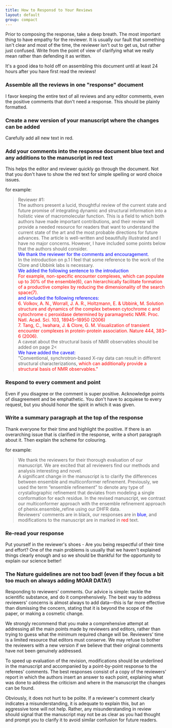 ```yaml
---
title: How to Responsd to Your Reviews
layout: default
group: compact
---
```


Prior to composing the response, take a deep breath. The most important thing to have empathy for the reviewer. It is usually our fault that something isn't clear and most of the time, the reviewer isn't out to get us, but rather just confused. Write from the point of view of clarifying what we really mean rather than defending it as written.

It's a good idea to hold off on assembling this document until at least 24 hours after you have first read the reviews!

### Assemble all the reviews in one "response" document

I favor keeping the entire text of all reviews and any editor comments, even the positive comments that don't need a response. This should be plainly formatted.

### Create a new version of your manuscript where the changes can be added

Carefully add all new text in red.

### Add your comments into the response document blue text and any additions to the manuscript in red text  

This helps the editor and reviewer quickly go through the document. Not that you don't have to show the red text for simple spelling or word choice issues.

for example:

> Reviewer #1:<br>
The authors present a lucid, thoughtful review of the current state and future promise of integrating dynamic and structural information into a holistic view of macromolecular function. This is a field to which both authors have made important contributions, and their review will provide a needed resource for readers that want to understand the current state of the art and the most probable directions for future advances. The article is well-written and beautifully illustrated and I have no major concerns. However, I have included some points below that the authors should consider.
<br><span style="color:blue">We thank the reviewer for the comments and encouragement.</span>
<br>In the introduction on p.1 I feel that some reference to the work of the Clore and Ubbink labs is necessary.
<br><span style="color:blue">We added the following sentence to the introduction</span>
<br><span style="color:red">For example, non-specific encounter complexes, which can populate up to 30% of the ensemble(6), can hierarchically facilitate formation of a productive complex by reducing the dimensionality of the search space(7).</span>
<br><span style="color:blue">and included the following references:</span>
<br><span style="color:red">6. Volkov, A. N., Worrall, J. A. R., Holtzmann, E. & Ubbink, M. Solution structure and dynamics of the complex between cytochrome c and cytochrome c peroxidase determined by paramagnetic NMR. Proc. Natl. Acad. Sci. 103, 18945–18950 (2006)<br>7. Tang, C., Iwahara, J. & Clore, G. M. Visualization of transient encounter complexes in protein-protein association. Nature 444, 383–6 (2006).</span><br>
A caveat about the structural basis of NMR observables should be added on page 2<
<br><span style="color:blue">We have added the caveat:</span><br>
"Conventional, synchrotron-based X-ray data can result in different structural characterizations, <span style="color:red"> which can additionally provide a structural basis of NMR observables."</span>

### Respond to every comment and point

Even if you disagree or the comment is super positive. Acknowledge points of disagreement and be emphathetic. You don't have to acquiese to every request, but you should honor the spirit in which it was given.

### Write a summary paragraph at the top of the response

Thank everyone for their time and highlight the positive.  If there is an overarching issue that is clarified in the response, write a short paragraph about it.  Then explain the scheme for colouring.

for example:

> We thank the reviewers for their thorough evaluation of our manuscript. We are excited that all reviewers find our methods and analysis interesting and novel.
<br> A significant change in the manuscript is to clarify the differences between ensemble and multiconformer refinement. Previously, we used the term “ensemble refinement” to denote any type of crystallographic refinement that deviates from modeling a single conformation for each residue. In the revised manuscript, we contrast our multiconformer approach with the ensemble refinement approach of phenix.ensemble_refine using our DHFR data.
<br> Reviewers’ comments are in black, our responses are in <span style="color:blue"> blue</span>, and modifications to the manuscript are in marked in <span style="color:red">red</span> text.

### Re-read your response

Put yourself in the reviewer's shoes - Are you being respectful of their time and effort? One of the main problems is usually that we haven't explained things clearly enough and so we should be thankful for the opportunity to explain our science better!

### The Nature guidelines are not too bad! (even if they focus a bit too much on always adding MOAR DATA!)

Responding to reviewers' comments. Our advice is simple: tackle the scientific substance, and do it comprehensively. The best way to address reviewers' concerns is almost always to add data—this is far more effective than dismissing the concern, stating that it is beyond the scope of the paper, or making a cosmetic change.

We strongly recommend that you make a comprehensive attempt at addressing all the main points made by reviewers and editors, rather than trying to guess what the minimum required change will be. Reviewers' time is a limited resource that editors must conserve. We may refuse to bother the reviewers with a new version if we believe that their original comments have not been genuinely addressed.

To speed up evaluation of the revision, modifications should be underlined in the manuscript and accompanied by a point-by-point response to the referees' comments. The best responses consist of a copy of the reviewers' report in which the authors insert an answer to each point, explaining what was done to address the criticism and where in the manuscript the changes can be found.

Obviously, it does not hurt to be polite. If a reviewer's comment clearly indicates a misunderstanding, it is adequate to explain this, but an aggressive tone will not help. Rather, any misunderstanding in review should signal that the manuscript may not be as clear as you had thought and prompt you to clarify it to avoid similar confusion for future readers.
